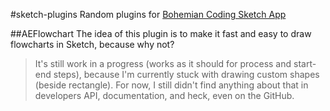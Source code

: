 #sketch-plugins
Random plugins for [Bohemian Coding Sketch App](http://bohemiancoding.com/sketch/)

##AEFlowchart
The idea of this plugin is to make it fast and easy to draw flowcharts in Sketch, because why not?

> It's still work in a progress (works as it should for process and start-end steps), 
because I'm currently stuck with drawing custom shapes (beside rectangle).
> For now, I still didn't find anything about that in developers API, documentation, and heck, even on the GitHub.
